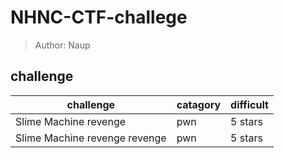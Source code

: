 # NHNC-CTF-challege
> Author: Naup

## challenge
|challenge|catagory|difficult|
|---------|--------|---------|
|Slime Machine revenge|pwn|5 stars|
|Slime Machine revenge revenge|pwn|5 stars|

